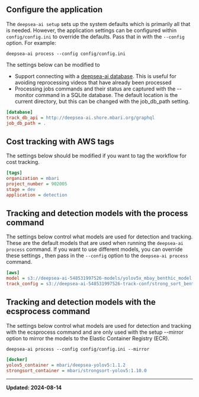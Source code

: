 ## Configure the application

The ``deepsea-ai setup`` sets up the system defaults which is primarily all that is needed. However,
the application settings can be configured within `config/config.ini` to override the defaults. 
Pass that in with the ``--config`` option. For example:

```shell
deepsea-ai process --config config/config.ini
```

The settings below can be modified to 
* Support connecting with a [deepsea-ai database](https://github.com/mbari-org/deepsea-ai-database).
This is useful for avoiding reprocessing videos that have already been processed
* Processing jobs commands and their status are captured  with the --monitor 
command in a SQLite database.  The default location is the current directory, 
but this can be changed with the job_db_path setting.
```ini
[database]
track_db_api = http://deepsea-ai.shore.mbari.org/graphql
job_db_path = .
```

## Cost tracking with AWS tags
The settings below should be modified if you want to tag the workflow for cost tracking.
```ini
[tags]
organization = mbari
project_number = 902005
stage = dev
application = detection
```

## Tracking and detection models with the process command
The settings below control what models are used for detection and tracking.
These are the default models that are used when running the ``deepsea-ai process``
command. If you want to use different models, you can override these settings
, then pass in the ``--config`` option to the ``deepsea-ai process`` command.

```ini
[aws]
model = s3://deepsea-ai-548531997526-models/yolov5x_mbay_benthic_model.tar.gz
track_config = s3://deepsea-ai-548531997526-track-conf/strong_sort_benthic.yaml
```

## Tracking and detection models with the ecsprocess command
The settings below control what models are used for detection and tracking with the ecsprocess command
and are only used with the setup --mirror option to mirror the models to the Elastic Container Registry (ECR).


```shell
deepsea-ai process --config config/config.ini --mirror
```

```ini
[docker]
yolov5_container = mbari/deepsea-yolov5:1.1.2
strongsort_container = mbari/strongsort-yolov5:1.10.0
```
---
**Updated: 2024-08-14**



